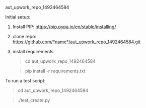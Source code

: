 aut_upwork_repo_1492464584

Initial setup:

   1) Install PIP: https://pip.pypa.io/en/stable/installing/
   
   2) clone repo:
      https://github.com/*name*/aut_upwork_repo_1492464584.git
   
   3) install requirements
      > cd aut_upwork_repo_1492464584
      
      > pip install -r requirements.txt
   
To run a test script:

   > cd aut_upwork_repo_1492464584
   
   > ./test_create.py
   



